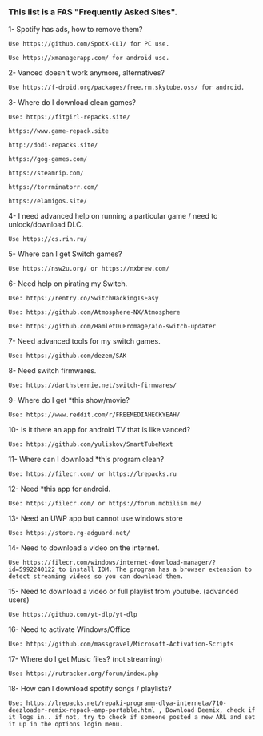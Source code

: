 
### This list is a FAS "Frequently Asked Sites".

1- Spotify has ads, how to remove them?

    Use https://github.com/SpotX-CLI/ for PC use.

    Use https://xmanagerapp.com/ for android use.

2- Vanced doesn't work anymore, alternatives?

    Use https://f-droid.org/packages/free.rm.skytube.oss/ for android.

3- Where do I download clean games?

    Use: https://fitgirl-repacks.site/

    https://www.game-repack.site

    http://dodi-repacks.site/

    https://gog-games.com/

    https://steamrip.com/

    https://torrminatorr.com/

    https://elamigos.site/

4- I need advanced help on running a particular game / need to unlock/download DLC.

    Use https://cs.rin.ru/

5- Where can I get Switch games?

    Use https://nsw2u.org/ or https://nxbrew.com/

6- Need help on pirating my Switch.

    Use: https://rentry.co/SwitchHackingIsEasy

    Use: https://github.com/Atmosphere-NX/Atmosphere

    Use: https://github.com/HamletDuFromage/aio-switch-updater

7- Need advanced tools for my switch games.

    Use: https://github.com/dezem/SAK

8- Need switch firmwares.

    Use: https://darthsternie.net/switch-firmwares/

9- Where do I get *this show/movie?

    Use: https://www.reddit.com/r/FREEMEDIAHECKYEAH/

10- Is it there an app for android TV that is like vanced?

    Use: https://github.com/yuliskov/SmartTubeNext

11- Where can I download *this program clean?

    Use: https://filecr.com/ or https://lrepacks.ru

12- Need *this app for android.

    Use: https://filecr.com/ or https://forum.mobilism.me/

13- Need an UWP app but cannot use windows store

    Use: https://store.rg-adguard.net/

14- Need to download a video on the internet.

    Use https://filecr.com/windows/internet-download-manager/?id=5992240122 to install IDM. The program has a browser extension to detect streaming videos so you can download them.

15- Need to download a video or full playlist from youtube. (advanced users)

    Use https://github.com/yt-dlp/yt-dlp

16- Need to activate Windows/Office

    Use: https://github.com/massgravel/Microsoft-Activation-Scripts
17- Where do I get Music files? (not streaming)

    Use: https://rutracker.org/forum/index.php

18- How can I download spotify songs / playlists?

    Use: https://lrepacks.net/repaki-programm-dlya-interneta/710-deezloader-remix-repack-amp-portable.html , Download Deemix, check if it logs in.. if not, try to check if someone posted a new ARL and set it up in the options login menu.

